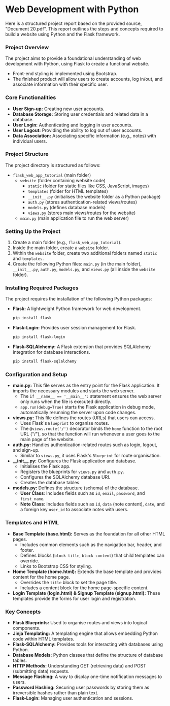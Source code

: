 # Web Development with Python
Here is a structured project report based on the provided source, "Document 20.pdf". This report outlines the steps and concepts required to build a website using Python and the Flask framework.

### Project Overview
The project aims to provide a foundational understanding of web development with Python, using Flask to create a functional website.

*   Front-end styling is implemented using Bootstrap.
*   The finished product will allow users to create accounts, log in/out, and associate information with their specific user.

### Core Functionalities
*   **User Sign-up:** Creating new user accounts.
*   **Database Storage:** Storing user credentials and related data in a database.
*   **User Login:** Authenticating and logging in user accounts.
*   **User Logout:** Providing the ability to log out of user accounts.
*   **Data Association:** Associating specific information (e.g., notes) with individual users.

### Project Structure
The project directory is structured as follows:

*   `flask_web_app_tutorial` (main folder)
    *   `website` (folder containing website code)
        *   `static` (folder for static files like CSS, JavaScript, images)
        *   `templates` (folder for HTML templates)
        *   `__init__.py` (initialises the website folder as a Python package)
        *   `auth.py` (stores authentication-related views/routes)
        *   `models.py` (defines database models)
        *   `views.py` (stores main views/routes for the website)
    *   `main.py` (main application file to run the web server)

### Setting Up the Project
1.  Create a main folder (e.g., `flask_web_app_tutorial`).
2.  Inside the main folder, create a `website` folder.
3.  Within the `website` folder, create two additional folders named `static` and `templates`.
4.  Create the following Python files: `main.py` (in the main folder), `__init__.py`, `auth.py`, `models.py`, and `views.py` (all inside the `website` folder).

### Installing Required Packages
The project requires the installation of the following Python packages:

*   **Flask:** A lightweight Python framework for web development.
    ```bash
    pip install flask
    ```
*   **Flask-Login:** Provides user session management for Flask.
    ```bash
    pip install flask-login
    ```
*   **Flask-SQLAlchemy:** A Flask extension that provides SQLAlchemy integration for database interactions.
    ```bash
    pip install flask-sqlalchemy
    ```

### Configuration and Setup
*   **main.py:** This file serves as the entry point for the Flask application. It imports the necessary modules and starts the web server.
    *   The `if __name__ == '__main__':` statement ensures the web server only runs when the file is executed directly.
    *   `app.run(debug=True)` starts the Flask application in debug mode, automatically rerunning the server upon code changes.
*   **views.py:** This file defines the routes (URLs) that users can access.
    *   Uses Flask's `Blueprint` to organise routes.
    *   The `@views.route('/')` decorator binds the `home` function to the root URL ("/"), so that the function will run whenever a user goes to the main page of the website.
*   **auth.py:** Handles authentication-related routes such as login, logout, and sign-up.
    *   Similar to `views.py`, it uses Flask's `Blueprint` for route organisation.
*   **\_\_init\_\_.py:** Configures the Flask application and database.
    *   Initialises the Flask app.
    *   Registers the blueprints for `views.py` and `auth.py`.
    *   Configures the SQLAlchemy database URI.
    *   Creates the database tables.
*   **models.py:** Defines the structure (schema) of the database.
    *   **User Class**: Includes fields such as `id`, `email`, `password`, and `first_name`.
    *   **Note Class**: Includes fields such as `id`, `data` (note content), `date`, and a foreign key `user_id` to associate notes with users.

### Templates and HTML
*   **Base Template (base.html):**  Serves as the foundation for all other HTML pages.
    *   Includes common elements such as the navigation bar, header, and footer.
    *   Defines blocks (`block title`, `block content`) that child templates can override.
    *   Links to Bootstrap CSS for styling.
*   **Home Template (home.html):** Extends the base template and provides content for the home page.
    *   Overrides the `title` block to set the page title.
    *   Includes a content block for the home page-specific content.
*   **Login Template (login.html) & Signup Template (signup.html):** These templates provide the forms for user login and registration.

### Key Concepts
*   **Flask Blueprints:** Used to organise routes and views into logical components.
*   **Jinja Templating:**  A templating engine that allows embedding Python code within HTML templates.
*   **Flask-SQLAlchemy:** Provides tools for interacting with databases using Python.
*   **Database Models:** Python classes that define the structure of database tables.
*   **HTTP Methods:** Understanding GET (retrieving data) and POST (submitting data) requests.
*   **Message Flashing:**  A way to display one-time notification messages to users.
*   **Password Hashing:** Securing user passwords by storing them as irreversible hashes rather than plain text.
*   **Flask-Login:** Managing user authentication and sessions.
